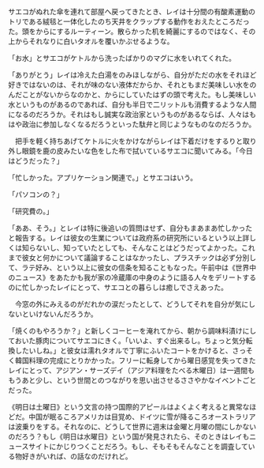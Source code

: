 
サエコがぬれた傘を連れて部屋へ戻ってきたとき、レイは十分間の有酸素運動のトリである絨毯と一体化したのち天井をクラップする動作をおえたところだった。頭をからにするルーティーン。散らかった机を綺麗にするのではなく、その上からそれなりに白いタオルを覆いかぶせるような。

「お水」とサエコがケトルから洗ったばかりのマグに水をいれてくれた。

「ありがとう」レイは冷えた白湯をのみほしながら、自分がただの水をそれほど好きではないのは、それが味のない液体だからか、それともまだ美味しい水をのんだことがないからなのかと、からにしていたはずの頭で考えた。もし美味しい水というものがあるのであれば、自分も半日で二リットルも消費するような人間になるのだろうか。それはもし誠実な政治家というものがあるならば、人々はもはや政治に参加しなくなるだろうといった駄弁と同じようなものなのだろうか。

　把手を軽く持ちあげてケトルに火をかけながらレイは下着だけをするりと取り外し眼鏡を鹿の皮みたいな色をした布で拭いているサエコに聞いてみる。「今日はどうだった？」
 
「忙しかった。アプリケーション関連で。」とサエコはいう。

「パソコンの？」

「研究費の。」

「ああ、そう。」とレイは特に後追いの質問はせず、自分もまあまあ忙しかったと報告する。レイは彼女の生業については政府系の研究所にいるという以上詳しくは知らないし、知っていたとしても、そんなことはどうだってよかった。これまで彼女と何かについて議論することはなかったし、プラスチックは必ず分別して、ラテ好み、という以上に彼女の信条を知ることもなった。午前中は《世界中のニュース》をあたかも我が家の冷蔵庫の中身のように語る人々をデリートするのに忙しかったレイにとって、サエコとの暮らしは癒しでさえあった。

　今窓の外にみえるのがだれかの涙だったとして、どうしてそれを自分が気にしないといけないんだろうか。
 
「焼くのもやろうか？」と新しくコーヒーを淹れてから、朝から調味料漬けにしておいた豚肉についてサエコにきく。「いいよ、すぐ出来るし。ちょっと気分転換したいしね。」と彼女は濡れタオルで丁寧にふいたコートをかけると、さっそく韓国料理の完成にとりかかった。フリーに転身してから曜日感覚を失ってきたレイにとって、アジアン・サーズデイ（アジア料理をたべる木曜日）は一週間ももうあと少し、という世間とのつながりを思い出させるささやかなイベントごとだった。

《明日は土曜日》という文言の持つ国際的アピールはよくよく考えると異常なほどだ。中国が眠るころアメリカは目覚め、ドイツに雪が降るころオーストラリアは波乗りをする。それなのに、どうして世界に週末は金曜と月曜の間にしかないのだろう？もし《明日は水曜日》という国が発見されたら、そのときはレイもニュースサイトにかじりつくことだろう。もし、そもそもそんなことを調査している物好きがいれば、の話なのだけれど。
